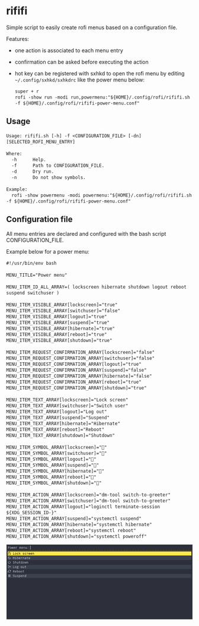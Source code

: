 # rififi

Simple script to easily create rofi menus based on a configuration file.

Features:
  - one action is associated to each menu entry
  - confirmation can be asked before executing the action
  - hot key can be registered with sxhkd to open the rofi menu by editing `~/.config/sxhkd/sxhkdrc` like the power menu below:

        super + r
        rofi -show run -modi run,powermenu:"${HOME}/.config/rofi/rififi.sh -f ${HOME}/.config/rofi/rififi-power-menu.conf"

## Usage

~~~
Usage: rififi.sh [-h] -f <CONFIGURATION_FILE> [-dn] [SELECTED_ROFI_MENU_ENTRY]

Where:
  -h      Help.
  -f      Path to CONFIGURATION_FILE.
  -d      Dry run.
  -n      Do not show symbols.

Example:
  rofi -show powermenu -modi powermenu:"${HOME}/.config/rofi/rififi.sh -f ${HOME}/.config/rofi/rififi-power-menu.conf"
~~~

## Configuration file

All menu entries are declared and configured with the bash script CONFIGURATION_FILE.

Example below for a power menu:

~~~
#!/usr/bin/env bash

MENU_TITLE="Power menu"

MENU_ITEM_ID_ALL_ARRAY=( lockscreen hibernate shutdown logout reboot suspend switchuser )

MENU_ITEM_VISIBLE_ARRAY[lockscreen]="true"
MENU_ITEM_VISIBLE_ARRAY[switchuser]="false"
MENU_ITEM_VISIBLE_ARRAY[logout]="true"
MENU_ITEM_VISIBLE_ARRAY[suspend]="true"
MENU_ITEM_VISIBLE_ARRAY[hibernate]="true"
MENU_ITEM_VISIBLE_ARRAY[reboot]="true"
MENU_ITEM_VISIBLE_ARRAY[shutdown]="true"

MENU_ITEM_REQUEST_CONFIRMATION_ARRAY[lockscreen]="false"
MENU_ITEM_REQUEST_CONFIRMATION_ARRAY[switchuser]="false"
MENU_ITEM_REQUEST_CONFIRMATION_ARRAY[logout]="true"
MENU_ITEM_REQUEST_CONFIRMATION_ARRAY[suspend]="false"
MENU_ITEM_REQUEST_CONFIRMATION_ARRAY[hibernate]="false"
MENU_ITEM_REQUEST_CONFIRMATION_ARRAY[reboot]="true"
MENU_ITEM_REQUEST_CONFIRMATION_ARRAY[shutdown]="true"

MENU_ITEM_TEXT_ARRAY[lockscreen]="Lock screen"
MENU_ITEM_TEXT_ARRAY[switchuser]="Switch user"
MENU_ITEM_TEXT_ARRAY[logout]="Log out"
MENU_ITEM_TEXT_ARRAY[suspend]="Suspend"
MENU_ITEM_TEXT_ARRAY[hibernate]="Hibernate"
MENU_ITEM_TEXT_ARRAY[reboot]="Reboot"
MENU_ITEM_TEXT_ARRAY[shutdown]="Shutdown"

MENU_ITEM_SYMBOL_ARRAY[lockscreen]=""
MENU_ITEM_SYMBOL_ARRAY[switchuser]=""
MENU_ITEM_SYMBOL_ARRAY[logout]=""
MENU_ITEM_SYMBOL_ARRAY[suspend]=""
MENU_ITEM_SYMBOL_ARRAY[hibernate]=""
MENU_ITEM_SYMBOL_ARRAY[reboot]=""
MENU_ITEM_SYMBOL_ARRAY[shutdown]=""

MENU_ITEM_ACTION_ARRAY[lockscreen]="dm-tool switch-to-greeter"
MENU_ITEM_ACTION_ARRAY[switchuser]="dm-tool switch-to-greeter"
MENU_ITEM_ACTION_ARRAY[logout]="loginctl terminate-session ${XDG_SESSION_ID-}"
MENU_ITEM_ACTION_ARRAY[suspend]="systemctl suspend"
MENU_ITEM_ACTION_ARRAY[hibernate]="systemctl hibernate"
MENU_ITEM_ACTION_ARRAY[reboot]="systemctl reboot"
MENU_ITEM_ACTION_ARRAY[shutdown]="systemctl poweroff"
~~~

![](./screenshots/rififi-power-menu.png)
